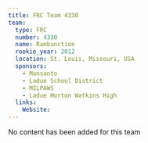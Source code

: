 ```yaml
---
title: FRC Team 4330
team:
  type: FRC
  number: 4330
  name: Rambunction
  rookie_year: 2012
  location: St. Louis, Missouri, USA
  sponsors:
    - Monsanto
    - Ladue School District
    - MILPAWS
    - Ladue Horton Watkins High
  links:
    Website: 
---
```

No content has been added for this team